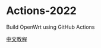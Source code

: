 # Actions-2022

Build OpenWrt using GitHub Actions

[中文教程](https://p3terx.com/archives/build-openwrt-with-github-actions.html)
